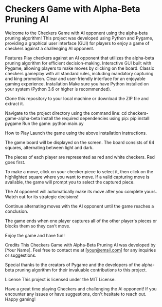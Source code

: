 # Checkers Game with Alpha-Beta Pruning AI

Welcome to the Checkers Game with AI opponent using the alpha-beta pruning algorithm! This project was developed using Python and Pygame, providing a graphical user interface (GUI) for players to enjoy a game of checkers against a challenging AI opponent.

Features
Play checkers against an AI opponent that utilizes the alpha-beta pruning algorithm for efficient decision-making.
Interactive GUI built with Pygame, allowing players to make moves by clicking on the board.
Classic checkers gameplay with all standard rules, including mandatory capturing and king promotion.
Clear and user-friendly interface for an enjoyable gaming experience.
Installation
Make sure you have Python installed on your system (Python 3.6 or higher is recommended).

Clone this repository to your local machine or download the ZIP file and extract it.

Navigate to the project directory using the command line: cd checkers-game-alpha-beta
Install the required dependencies using pip: pip install pygame
Run the game: python main.py

How to Play
Launch the game using the above installation instructions.

The game board will be displayed on the screen. The board consists of 64 squares, alternating between light and dark.

The pieces of each player are represented as red and white checkers. Red goes first.

To make a move, click on your checker piece to select it, then click on the highlighted square where you want to move. If a valid capturing move is available, the game will prompt you to select the captured piece.

The AI opponent will automatically make its move after you complete yours. Watch out for its strategic decisions!

Continue alternating moves with the AI opponent until the game reaches a conclusion.

The game ends when one player captures all of the other player's pieces or blocks them so they can't move.

Enjoy the game and have fun!

Credits
This Checkers Game with Alpha-Beta Pruning AI was developed by [Your Name]. Feel free to contact me at [your@email.com] for any inquiries or suggestions.

Special thanks to the creators of Pygame and the developers of the alpha-beta pruning algorithm for their invaluable contributions to this project.

License
This project is licensed under the MIT License.

Have a great time playing Checkers and challenging the AI opponent! If you encounter any issues or have suggestions, don't hesitate to reach out. Happy gaming!
